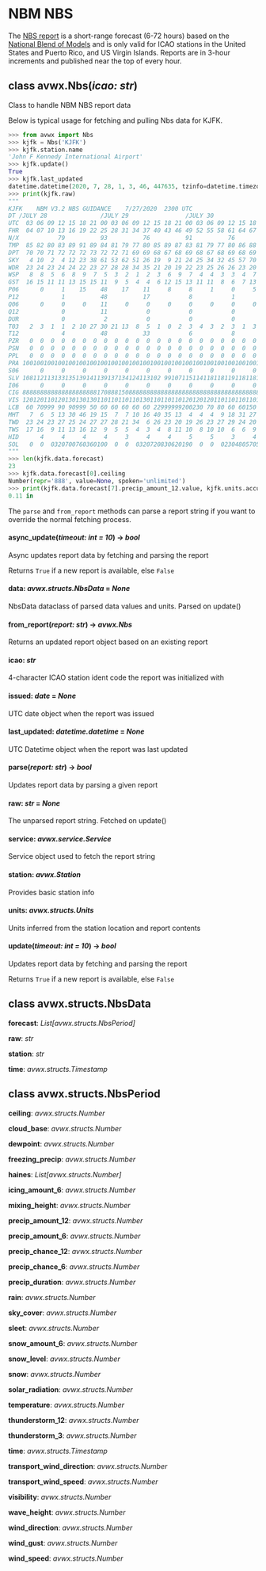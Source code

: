 # NBM NBS

The [NBS report](https://www.weather.gov/mdl/nbm_textcard_v32#nbs) is a short-range forecast (6-72 hours) based on the [National Blend of Models](https://www.weather.gov/mdl/nbm_home) and is only valid for ICAO stations in the United States and Puerto Rico, and US Virgin Islands. Reports are in 3-hour increments and published near the top of every hour.

## class avwx.**Nbs**(*icao: str*)

Class to handle NBM NBS report data

Below is typical usage for fetching and pulling Nbs data for KJFK.

```python
>>> from avwx import Nbs
>>> kjfk = Nbs('KJFK')
>>> kjfk.station.name
'John F Kennedy International Airport'
>>> kjfk.update()
True
>>> kjfk.last_updated
datetime.datetime(2020, 7, 28, 1, 3, 46, 447635, tzinfo=datetime.timezone.utc)
>>> print(kjfk.raw)
"""
KJFK    NBM V3.2 NBS GUIDANCE    7/27/2020  2300 UTC
DT /JULY 28               /JULY 29                /JULY 30
UTC  03 06 09 12 15 18 21 00 03 06 09 12 15 18 21 00 03 06 09 12 15 18 21
FHR  04 07 10 13 16 19 22 25 28 31 34 37 40 43 46 49 52 55 58 61 64 67 70
N/X           79          93          76          91          76
TMP  85 82 80 83 89 91 89 84 81 79 77 80 85 89 87 83 81 79 77 80 86 88 86
DPT  70 70 71 72 72 72 73 72 72 71 69 69 68 67 68 69 68 67 68 69 68 69 70
SKY   4 10  2  4 12 23 38 61 53 62 51 26 19  9 21 24 25 34 32 45 57 70 79
WDR  23 24 23 24 24 22 23 27 28 28 34 35 21 20 19 22 23 25 26 26 23 20 20
WSP   8  8  5  6  8  9  7  5  3  2  1  2  3  6  9  7  4  4  3  3  4  7  8
GST  16 15 11 11 13 15 15 11  9  5  4  4  6 12 15 13 11 11  8  6  7 13 15
P06      0     1    15    48    17    11     8     8     1     0     5
P12            1          48          17           8           1
Q06      0     0     0    11     0     0     0     0     0     0     0
Q12            0          11           0           0           0
DUR            0           2           0           0           0
T03   2  3  1  1  2 10 27 30 21 13  8  5  1  0  2  3  4  3  2  3  1  3  7
T12            4          48          33           6           8
PZR   0  0  0  0  0  0  0  0  0  0  0  0  0  0  0  0  0  0  0  0  0  0  0
PSN   0  0  0  0  0  0  0  0  0  0  0  0  0  0  0  0  0  0  0  0  0  0  0
PPL   0  0  0  0  0  0  0  0  0  0  0  0  0  0  0  0  0  0  0  0  0  0  0
PRA 100100100100100100100100100100100100100100100100100100100100100100100
S06      0     0     0     0     0     0     0     0     0     0     0
SLV 108112113133135139141139137134124113102 99107115114118118119118118118
I06      0     0     0     0     0     0     0     0     0     0     0
CIG 888888888888888888888170888150888888888888888888888888888888888888888
VIS 120120110120130130130110110110110130110110110120120120110110110110110
LCB  60 70999 90 90999 50 60 60 60 60 60 22999999200230 70 80 60 60150 60
MHT   7  6  5 13 30 46 19 15  7  7 10 16 40 35 13  4  4  4  9 18 31 27 13
TWD  23 24 23 27 25 24 27 27 28 21 34  6 26 23 20 19 26 23 27 29 24 20 18
TWS  17 16  9 11 13 16 12  9  5  5  4  3  4  8 11 10  8 10 10  6  6  9 13
HID      4     4     4     4     3     4     4     5     5     3     4
SOL   0  0  0320700760360100  0  0  0320720830620190  0  0  0230480570540
"""
>>> len(kjfk.data.forecast)
23
>>> kjfk.data.forecast[0].ceiling
Number(repr='888', value=None, spoken='unlimited')
>>> print(kjfk.data.forecast[7].precip_amount_12.value, kjfk.units.accumulation)
0.11 in
```

The `parse` and `from_report` methods can parse a report string if you want to override the normal fetching process.

#### **async_update**(*timeout: int = 10*) -> *bool*

Async updates report data by fetching and parsing the report

Returns `True` if a new report is available, else `False`

#### **data**: *avwx.structs.NbsData* = *None*

NbsData dataclass of parsed data values and units. Parsed on update()

#### **from_report**(*report: str*) -> *avwx.Nbs*

Returns an updated report object based on an existing report

#### **icao**: *str*

4-character ICAO station ident code the report was initialized with

#### **issued**: *date* = *None*

UTC date object when the report was issued

#### **last_updated**: *datetime.datetime* = *None*

UTC Datetime object when the report was last updated

#### **parse**(*report: str*) -> *bool*

Updates report data by parsing a given report

#### **raw**: *str* = *None*

The unparsed report string. Fetched on update()

#### **service**: *avwx.service.Service*

Service object used to fetch the report string

#### **station**: *avwx.Station*

Provides basic station info

#### **units**: *avwx.structs.Units*

Units inferred from the station location and report contents

#### **update**(*timeout: int = 10*) -> *bool*

Updates report data by fetching and parsing the report

Returns `True` if a new report is available, else `False`

## class avwx.structs.**NbsData**

**forecast**: *List[avwx.structs.NbsPeriod]*

**raw**: *str*

**station**: *str*

**time**: *avwx.structs.Timestamp*

## class avwx.structs.**NbsPeriod**

**ceiling**: *avwx.structs.Number*

**cloud_base**: *avwx.structs.Number*

**dewpoint**: *avwx.structs.Number*

**freezing_precip**: *avwx.structs.Number*

**haines**: *List[avwx.structs.Number]*

**icing_amount_6**: *avwx.structs.Number*

**mixing_height**: *avwx.structs.Number*

**precip_amount_12**: *avwx.structs.Number*

**precip_amount_6**: *avwx.structs.Number*

**precip_chance_12**: *avwx.structs.Number*

**precip_chance_6**: *avwx.structs.Number*

**precip_duration**: *avwx.structs.Number*

**rain**: *avwx.structs.Number*

**sky_cover**: *avwx.structs.Number*

**sleet**: *avwx.structs.Number*

**snow_amount_6**: *avwx.structs.Number*

**snow_level**: *avwx.structs.Number*

**snow**: *avwx.structs.Number*

**solar_radiation**: *avwx.structs.Number*

**temperature**: *avwx.structs.Number*

**thunderstorm_12**: *avwx.structs.Number*

**thunderstorm_3**: *avwx.structs.Number*

**time**: *avwx.structs.Timestamp*

**transport_wind_direction**: *avwx.structs.Number*

**transport_wind_speed**: *avwx.structs.Number*

**visibility**: *avwx.structs.Number*

**wave_height**: *avwx.structs.Number*

**wind_direction**: *avwx.structs.Number*

**wind_gust**: *avwx.structs.Number*

**wind_speed**: *avwx.structs.Number*
